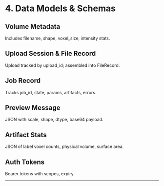 # 4. Data Models & Schemas

## Volume Metadata
Includes filename, shape, voxel_size, intensity stats.

## Upload Session & File Record
Upload tracked by upload_id; assembled into FileRecord.

## Job Record
Tracks job_id, state, params, artifacts, errors.

## Preview Message
JSON with scale, shape, dtype, base64 payload.

## Artifact Stats
JSON of label voxel counts, physical volume, surface area.

## Auth Tokens
Bearer tokens with scopes, expiry.

---
